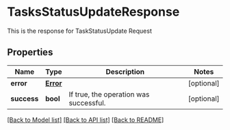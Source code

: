 # TasksStatusUpdateResponse

This is the response for TaskStatusUpdate Request
## Properties
Name | Type | Description | Notes
------------ | ------------- | ------------- | -------------
**error** | [**Error**](Error.md) |  | [optional] 
**success** | **bool** | If true, the operation was successful. | [optional] 

[[Back to Model list]](../README.md#documentation-for-models) [[Back to API list]](../README.md#documentation-for-api-endpoints) [[Back to README]](../README.md)


